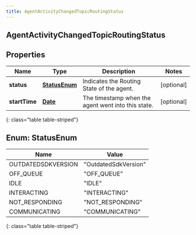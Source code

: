 ```yaml
---
title: AgentActivityChangedTopicRoutingStatus
---
```


## AgentActivityChangedTopicRoutingStatus

## Properties

| Name          | Type                                     | Description                                        | Notes      |
| ------------- | ---------------------------------------- | -------------------------------------------------- | ---------- |
| **status**    | [**StatusEnum**](#StatusEnum)<!---->     | Indicates the Routing State of the agent.          | [optional] |
| **startTime** | <!----><!---->[**Date**](Date.md)<!----> | The timestamp when the agent went into this state. | [optional] |

{: class="table table-striped"}

<a name="StatusEnum"></a>

## Enum: StatusEnum

| Name               | Value                          |
| ------------------ | ------------------------------ |
| OUTDATEDSDKVERSION | &quot;OutdatedSdkVersion&quot; |
| OFF_QUEUE          | &quot;OFF_QUEUE&quot;          |
| IDLE               | &quot;IDLE&quot;               |
| INTERACTING        | &quot;INTERACTING&quot;        |
| NOT_RESPONDING     | &quot;NOT_RESPONDING&quot;     |
| COMMUNICATING      | &quot;COMMUNICATING&quot;      |

{: class="table table-striped"}
